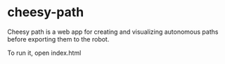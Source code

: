 # cheesy-path
Cheesy path is a web app for creating and visualizing autonomous paths before exporting them to the robot.

To run it, open index.html
